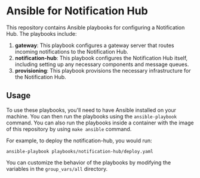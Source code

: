 # Ansible for Notification Hub

This repository contains Ansible playbooks for configuring a Notification Hub. The playbooks include:

1. **gateway**: This playbook configures a gateway server that routes incoming notifications to the Notification Hub.
2. **notification-hub**: This playbook configures the Notification Hub itself, including setting up any necessary components and message queues.
3. **provisioning**: This playbook provisions the necessary infrastructure for the Notification Hub.

## Usage

To use these playbooks, you'll need to have Ansible installed on your machine. You can then run the playbooks using the `ansible-playbook` command. 
You can also run the playbooks inside a container with the image of this repository by using  `make ansible` command.

For example, to deploy the notification-hub, you would run:

    ansible-playbook playbooks/notification-hub/deploy.yaml

You can customize the behavior of the playbooks by modifying the variables in the `group_vars/all` directory.  

